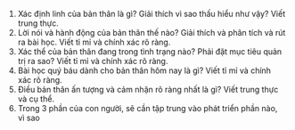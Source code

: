 1. Xác định linh của bản thân là gì? Giải thích vì sao thấu hiểu như vậy? Viết trung thực.
2. Lời nói và hành động của bản thân thế nào? Giải thích và phân tích và rút ra bài học. Viết tỉ mỉ và chính xác rõ ràng.
3. Xác thể của bản thân đang trong tình trạng nào? Phải đặt mục tiêu quản trị ra sao? Viết tỉ mỉ và chính xác rõ ràng.
4. Bài học quý báu dành cho bản thân hôm nay là gì? Viết tỉ mỉ và chính xác rõ ràng.
5. Điều bản thân ấn tượng và cảm nhận rõ ràng nhất là gì? Viết trung thực và cụ thể.
6. Trong 3 phần của con người, sẽ cần tập trung vào phát triển phần nào, vì sao 
